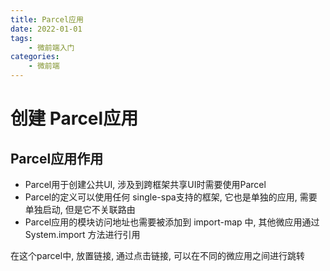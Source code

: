 ```yaml
---
title: Parcel应用
date: 2022-01-01
tags:
    - 微前端入门
categories:
    - 微前端
---
```


# 创建 Parcel应用

## Parcel应用作用

+ Parcel用于创建公共UI, 涉及到跨框架共享UI时需要使用Parcel
+ Parcel的定义可以使用任何 single-spa支持的框架, 它也是单独的应用, 需要单独启动, 但是它不关联路由
+ Parcel应用的模块访问地址也需要被添加到 import-map 中, 其他微应用通过 System.import 方法进行引用

在这个parcel中, 放置链接, 通过点击链接, 可以在不同的微应用之间进行跳转
